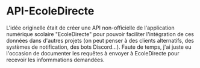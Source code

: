 # API-EcoleDirecte

L'idée originelle était de créer une API non-officielle de l'application numérique scolaire "EcoleDirecte" pour pouvoir faciliter l'intégration de ces données dans d'autres projets (on peut penser à des clients alternatifs, des systèmes de notification, des bots Discord...).
Faute de temps, j'ai juste eu l'occasion de documenter les requêtes à envoyer à EcoleDirecte pour recevoir les informmations demandées.
